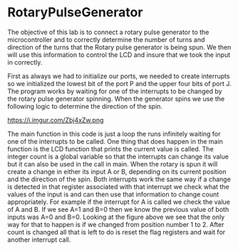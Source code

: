 # RotaryPulseGenerator
The objective of this lab is to connect a rotary pulse generator to the microcontroller and to correctly determine the number of turns and direction of the turns that the Rotary pulse generator is being spun. We then will use this information to control the LCD and insure that we took the input in correctly.

First as always we had to initialize our ports, we needed to create interrupts so we initialized the lowest bit of the port P and the upper four bits of port J. The program works by waiting for one of the interrupts to be changed by the rotary pulse generator spinning. When the generator spins we use the following logic to determine the direction of the spin.

https://i.imgur.com/Zbj4xZw.png

The main function in this code is just a loop the runs infinitely waiting for one of the interrupts to be called. One thing that does happen in the main function is the LCD function that prints the current value is called. The integer count is a global variable so that the interrupts can change its value but it can also be used in the call in main. When the rotary is spun it will create a change in either its input A or B, depending on its current position and the direction of the spin. Both interrupts work the same way if a change is detected in that register associated with that interrupt we check what the values of the input is and can then use that information to change count appropriately. For example if the interrupt for A is called we check the value of A and B. If we see A=1 and B=0 then we know the previous value of both inputs was A=0 and B=0. Looking at the figure above we see that the only way for that to happen is if we changed from position number 1 to 2. After count is changed all that is left to do is reset the flag registers and wait for another interrupt call.
